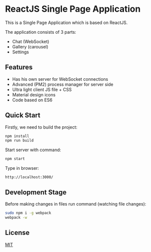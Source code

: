 # ReactJS Single Page Application

This is a Single Page Application which is based on ReactJS.

The application consists of 3 parts:

  * Chat (WebSocket)
  * Gallery (carousel)
  * Settings


## Features

  * Has his own server for WebSocket connections
  * Advanced (PM2) process manager for server side
  * Ultra light client JS file + CSS
  * Material design icons
  * Code based on ES6

## Quick Start

Firstly, we need to build the project:
```bash
npm install
npm run build
```

Start server with command:

```bash
npm start
```

Type in browser:

```
http://localhost:3000/
```

## Development Stage
Before making changes in files run command (watching file changes):
```bash
sudo npm i -g webpack
webpack -w
```

## License

  [MIT](LICENSE)
